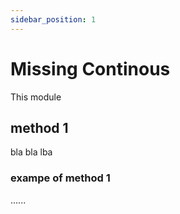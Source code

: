 ```yaml
---
sidebar_position: 1
---
```


# Missing Continous

This module 
## method 1

bla bla lba

### exampe of method 1

......